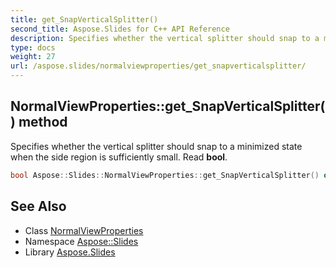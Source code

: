 ```yaml
---
title: get_SnapVerticalSplitter()
second_title: Aspose.Slides for C++ API Reference
description: Specifies whether the vertical splitter should snap to a minimized state when the side region is sufficiently small. Read bool.
type: docs
weight: 27
url: /aspose.slides/normalviewproperties/get_snapverticalsplitter/
---
```

## NormalViewProperties::get_SnapVerticalSplitter() method


Specifies whether the vertical splitter should snap to a minimized state when the side region is sufficiently small. Read **bool**.

```cpp
bool Aspose::Slides::NormalViewProperties::get_SnapVerticalSplitter() override
```

## See Also

* Class [NormalViewProperties](../)
* Namespace [Aspose::Slides](../../)
* Library [Aspose.Slides](../../../)